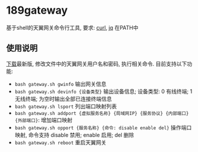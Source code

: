 # 189gateway

基于shell的天翼网关命令行工具, 要求: [curl](https://github.com/curl/curl), [jq](https://github.com/stedolan/jq) 在PATH中

## 使用说明

[下载](https://github.com/gowsp/189gateway/releases/latest)最新版, 修改文件中的天翼网关用户名和密码, 执行相关命令. 目前支持以下功能:

- `bash gateway.sh gwinfo` 输出网关信息
- `bash gateway.sh devinfo {设备类型}` 输出设备信息; 设备类型: 0 有线终端; 1 无线终端; 为空时输出全部已连接终端信息
- `bash gateway.sh lsport` 列出端口映射列表
- `bash gateway.sh addport {虚拟服务名称} {局域网IP} {服务协议} {内部端口} {外部端口}`: 增加端口映射
- `bash gateway.sh opport {服务名称} {命令: disable enable del}` 操作端口映射, 命令支持 disable 禁用; enable 启用; del 删除
- `bash gateway.sh reboot` 重启天翼网关